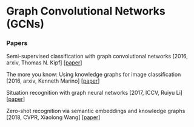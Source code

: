 # Graph Convolutional Networks (GCNs)

### Papers

Semi-supervised classification with graph convolutional networks \[2016, arxiv, Thomas N. Kipf\] \[[paper](https://arxiv.org/pdf/1609.02907.pdf)\]

The more you know: Using knowledge graphs for image classification \[2016, arxiv, Kenneth Marino\] \[[paper](https://arxiv.org/pdf/1612.04844.pdf)\]

Situation recognition with graph neural networks \[2017, ICCV, Ruiyu Li\] \[[paper](http://openaccess.thecvf.com/content_ICCV_2017/papers/Li_Situation_Recognition_With_ICCV_2017_paper.pdf)\]

Zero-shot recognition via semantic embeddings and knowledge graphs \[2018, CVPR, Xiaolong Wang\] \[[paper](http://openaccess.thecvf.com/content_cvpr_2018/papers/Wang_Zero-Shot_Recognition_via_CVPR_2018_paper.pdf)\]
